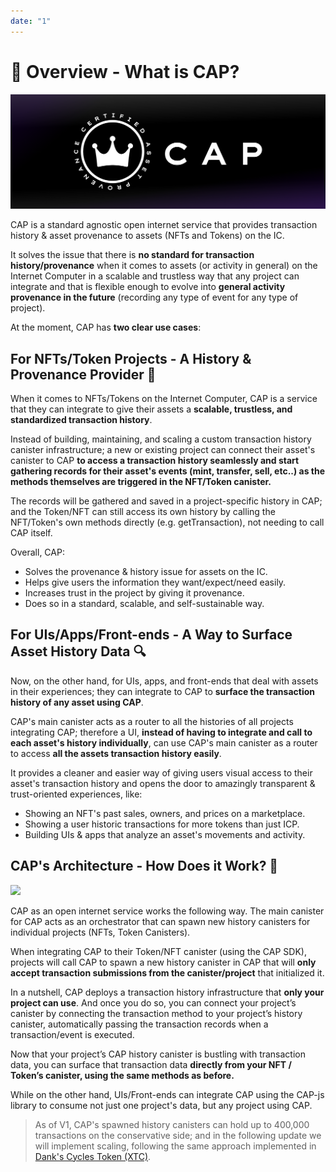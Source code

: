 ```yaml
---
date: "1"
---
```


# 👑 Overview - What is CAP?

![](imgs/mainn.png)

CAP is a standard agnostic open internet service that provides transaction history & asset provenance to assets (NFTs and Tokens) on the IC.

It solves the issue that there is **no standard for transaction history/provenance** when it comes to assets (or activity in general) on the Internet Computer in a scalable and trustless way that any project can integrate and that is flexible enough to evolve into **general activity provenance in the future** (recording any type of event for any type of project).

At the moment, CAP has **two clear use cases**:

## For NFTs/Token Projects - A History & Provenance Provider 📜

When it comes to NFTs/Tokens on the Internet Computer, CAP is a service that they can integrate to give their assets a **scalable, trustless, and standardized transaction history**.

Instead of building, maintaining, and scaling a custom transaction history canister infrastructure; a new or existing project can connect their asset's canister to CAP **to access a transaction history seamlessly and start gathering records for their asset's events (mint, transfer, sell, etc..) as the methods themselves are triggered in the NFT/Token canister.**

The records will be gathered and saved in a project-specific history in CAP; and the Token/NFT can still access its own history by calling the NFT/Token's own methods directly (e.g. getTransaction), not needing to call CAP itself. 

Overall, CAP:

- Solves the provenance & history issue for assets on the IC.
- Helps give users the information they want/expect/need easily.
- Increases trust in the project by giving it provenance.
- Does so in a standard, scalable, and self-sustainable way.

## For UIs/Apps/Front-ends - A Way to Surface Asset History Data 🔍

Now, on the other hand, for UIs, apps, and front-ends that deal with assets in their experiences; they can integrate to CAP to **surface the transaction history of any asset using CAP**.

CAP's main canister acts as a router to all the histories of all projects integrating CAP; therefore a UI, **instead of having to integrate and call to each asset's history individually**, can use CAP's main canister as a router to access **all the assets transaction history easily**.

It provides a cleaner and easier way of giving users visual access to their asset's transaction history and opens the door to amazingly transparent & trust-oriented experiences, like:

- Showing an NFT's past sales, owners, and prices on a marketplace.
- Showing a user historic transactions for more tokens than just ICP.
- Building UIs & apps that analyze an asset's movements and activity.

## CAP's Architecture - How Does it Work? 🧠

![](https://storageapi.fleek.co/fleek-team-bucket/Group%2018%20(4).svg)

CAP as an open internet service works the following way. The main canister for CAP acts as an orchestrator that can spawn new history canisters for individual projects (NFTs, Token Canisters).

When integrating CAP to their Token/NFT canister (using the CAP SDK), projects will call CAP to spawn a new history canister in CAP that will **only accept transaction submissions from the canister/project** that initialized it.

In a nutshell, CAP deploys a transaction history infrastructure that **only your project can use**. And once you do so, you can connect your project’s canister by connecting the transaction method to your project’s history canister, automatically passing the transaction records when a transaction/event is executed.

Now that your project’s CAP history canister is bustling with transaction data, you can surface that transaction data **directly from your NFT / Token’s canister, using the same methods as before.** 

While on the other hand, UIs/Front-ends can integrate CAP using the CAP-js library to consume not just one project's data, but any project using CAP.

> As of V1, CAP's spawned history canisters can hold up to 400,000 transactions on the conservative side; and in the following update we will implement scaling, following the same approach implemented in [Dank's Cycles Token (XTC)](https://medium.com/dank-ois/cycles-token-xtc-update-history-scaling-239778df2ad2).